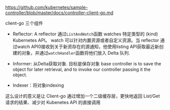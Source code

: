 https://github.com/kubernetes/sample-controller/blob/master/docs/controller-client-go.md

client-go 三个组件

* Reflector: A reflector 通过`ListAndWatch`函数 watches 特定类型的 (kind) Kubernetes API。 watch 可以针对内置资源或者自定义资源。当 reflector 通过watch API0接收到关于新资存在的源通知，他使用listing API获取最近新创建的对象，并通过`watchHandler`函数将他们放入 Delta 队列. 

* Informer: 从Delta获取对象. 目标是保存对象 base controller is to save the object for later retrieval, and to invoke our controller passing it the object.

* Indexer：将对象indexing

这么设计的意义是让 Client-go 通过增加一个二级缓存层，更快地返回 List/Get 请求的结果、减少对 Kubenetes API 的直接调用
